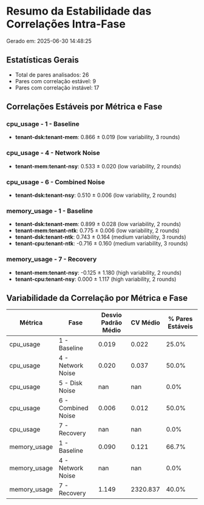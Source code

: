 # Resumo da Estabilidade das Correlações Intra-Fase

Gerado em: 2025-06-30 14:48:25

## Estatísticas Gerais

- Total de pares analisados: 26
- Pares com correlação estável: 9
- Pares com correlação instável: 17

## Correlações Estáveis por Métrica e Fase

### cpu_usage - 1 - Baseline

- **tenant-dsk:tenant-mem**: 0.866 ± 0.019 (low variability, 3 rounds)

### cpu_usage - 4 - Network Noise

- **tenant-mem:tenant-nsy**: 0.533 ± 0.020 (low variability, 2 rounds)

### cpu_usage - 6 - Combined Noise

- **tenant-dsk:tenant-nsy**: 0.510 ± 0.006 (low variability, 2 rounds)

### memory_usage - 1 - Baseline

- **tenant-dsk:tenant-mem**: 0.899 ± 0.028 (low variability, 2 rounds)
- **tenant-mem:tenant-ntk**: 0.775 ± 0.006 (low variability, 2 rounds)
- **tenant-dsk:tenant-ntk**: 0.743 ± 0.164 (medium variability, 3 rounds)
- **tenant-cpu:tenant-ntk**: -0.716 ± 0.160 (medium variability, 3 rounds)

### memory_usage - 7 - Recovery

- **tenant-mem:tenant-nsy**: -0.125 ± 1.180 (high variability, 2 rounds)
- **tenant-cpu:tenant-nsy**: 0.000 ± 1.117 (high variability, 2 rounds)


## Variabilidade da Correlação por Métrica e Fase

| Métrica | Fase | Desvio Padrão Médio | CV Médio | % Pares Estáveis |
|---------|------|---------------------|----------|------------------|
| cpu_usage | 1 - Baseline | 0.019 | 0.022 | 25.0% |
| cpu_usage | 4 - Network Noise | 0.020 | 0.037 | 50.0% |
| cpu_usage | 5 - Disk Noise | nan | nan | 0.0% |
| cpu_usage | 6 - Combined Noise | 0.006 | 0.012 | 50.0% |
| cpu_usage | 7 - Recovery | nan | nan | 0.0% |
| memory_usage | 1 - Baseline | 0.090 | 0.121 | 66.7% |
| memory_usage | 4 - Network Noise | nan | nan | 0.0% |
| memory_usage | 7 - Recovery | 1.149 | 2320.837 | 40.0% |
